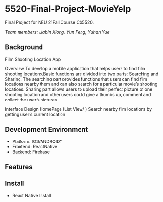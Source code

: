 # 5520-Final-Project-MovieYelp

Final Project for NEU 21Fall Course CS5520.

*Team members: Jiabin Xiong, Yun Feng, Yuhan Yue*

## Background

Film Shooting Location App

Overview
To develop a mobile application that helps users to find film shooting locations.Basic functions are divided into two parts: Searching and Sharing. The searching part provides functions that users can find film locations nearby them and can also search for a particular movie’s shooting locations. Sharing part allows users to upload their perfect picture of one shooting location and other users could give a thumbs up, comment and collect the user’s pictures.

Interface Design
HomePage (List View/ )
Search nearby film locations by getting user’s current location

## Development Environment

* Platform: IOS/ANDROID?
* Frontend: ReactNative
* Backend: Firebase



## Features



## Install

* React Native Install

  









